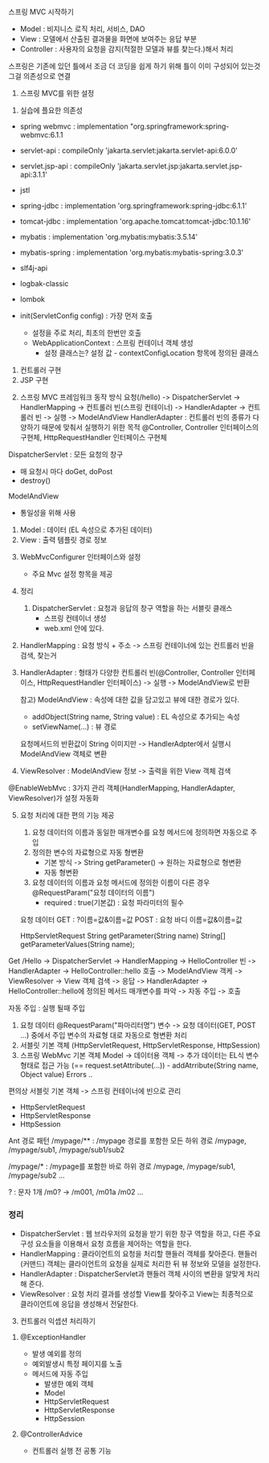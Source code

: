 스프링 MVC 시작하기
- Model : 비지니스 로직 처리, 서비스, DAO
- View : 모델에서 산출된 결과물을 화면에 보여주는 응답 부분
- Controller : 사용자의 요청을 감지(적절한 모델과 뷰를 찾는다.)해서 처리

스프링은 기존에 있던 틀에서 조금 더 코딩을 쉽게 하기 위해 틀이 이미 구성되어 있는것 그걸 의존성으로 연결

1. 스프링 MVC를 위한 설정
1) 실습에 플요한 의존성
- spring webmvc : implementation "org.springframework:spring-webmvc:6.1.1
- servlet-api : compileOnly 'jakarta.servlet:jakarta.servlet-api:6.0.0'
- servlet.jsp-api : compileOnly 'jakarta.servlet.jsp:jakarta.servlet.jsp-api:3.1.1'
- jstl
- spring-jdbc : implementation 'org.springframework:spring-jdbc:6.1.1'
- tomcat-jdbc : implementation 'org.apache.tomcat:tomcat-jdbc:10.1.16'
- mybatis : implementation 'org.mybatis:mybatis:3.5.14'
- mybatis-spring : implementation 'org.mybatis:mybatis-spring:3.0.3'
- slf4j-api
- logbak-classic
- lombok

- init(ServletConfig config) : 가장 먼저 호출
    - 설정을 주로 처리, 최초의 한번만 호출
    - WebApplicationContext : 스프링 컨테이너 객체 생성
        - 설정 클래스는? 설정 값 - contextConfigLocation 항목에 정의된 클래스
1) 컨트롤러 구현
2) JSP 구현

2. 스프링 MVC 프레임워크 동작 방식
   요청(/hello) -> DispatcherServlet -> HandlerMapping -> 컨트롤러 빈(스프링 컨테이너) -> HandlerAdapter -> 컨트롤러 빈 -> 실행 -> ModelAndView
   HandlerAdapter : 컨트롤러 빈의 종류가 다양하기 때문에 맞춰서 실행하기 위한 목적
   @Controller, Controller 인터페이스의 구현체, HttpRequestHandler 인터페이스 구현체

DispatcherServlet : 모든 요청의 창구

- 매 요청시 마다 doGet, doPost
- destroy()

ModelAndView 
- 통일성을 위해 사용
1) Model : 데이터 (EL 속성으로 추가된 데이터)
2) View : 출력 템플릿 경로 정보

3. WebMvcConfigurer 인터페이스와 설정
   - 주요 Mvc 설정 항목을 제공

4. 정리
   1) DispatcherServlet
      : 요청과 응답의 창구 역할을 하는 서블릿 클래스
      - 스프링 컨테이너 생성
      - web.xml 안에 있다.

2) HandlerMapping
   : 요청 방식 + 주소 -> 스프링 컨테이너에 있는 컨트롤러 빈을 검색, 찾는거

3) HandlerAdapter
   : 형태가 다양한 컨트롤러 빈(@Controller, Controller 인터페이스, HttpRequestHandler 인터페이스) -> 실행 -> ModelAndView로 반환

   참고) ModelAndView : 속성에 대한 값을 담고있고 뷰에 대한 경로가 있다.
   - addObject(String name, String value) : EL 속성으로 추가되는 속성
   - setViewName(...) : 뷰 경로

   요청메서드의 반환값이 String 이미지만 -> HandlerAdpter에서 실행시 ModelAndView 객체로 변환

4) ViewResolver
   : ModelAndView 정보 -> 출력을 위한 View 객체 검색

@EnableWebMvc : 3가지 관리 객체(HandlerMapping, HandlerAdapter, ViewResolver)가 설정 자동화


5. 요청 처리에 대한 편의 기능 제공
    1) 요청 데이터의 이름과 동일한 매개변수를 요청 메서드에 정의하면 자동으로 주입
    2) 정의한 변수의 자료형으로 자동 형변환
       - 기본 방식 -> String getParameter() -> 원하는 자료형으로 형변환
       - 자동 형변환
    3) 요청 데이터의 이름과 요청 메서드에 정의한 이름이 다른 경우
       @RequestParam("요청 데이터의 이름")
       - required : true(기본값) : 요청 파라미터의 필수

   요청 데이터
   GET : ?이름=값&이름=값
   POST : 요청 바디 이름=값&이름=값

	HttpServletRequest 
   		String getParameter(String name)
   		String[] getParameterValues(String name);

Get /Hello -> DispatcherServlet -> HandlerMapping -> HelloController 빈 
-> HandlerAdapter -> HelloController::hello 호출 -> ModelAndView 객케 -> ViewResolver -> View 객체 검색 -> 응답
-> HandlerAdapter -> HelloController::hello에 정의된 메서드 매개변수를 파악 -> 자동 주입 -> 호출

자동 주입 : 실행 될때 주입
1) 요청 데이터
    @RequestParam("파마리터명") 변수 -> 요청 데이터(GET, POST ...) 중에서 주입
    변수의 자료형 대로 자동으로 형변환 처리
2) 서블릿 기본 객체
   (HttpServletRequest, HttpServletResponse, HttpSession)
3) 스프링 WebMvc 기본 객체
    Model -> 데이터용 객체 -> 추가 데이터는 EL식 변수 형태로 접근 가능
         (== request.setAttribute(...))
         - addAtrribute(String name, Object value)
    Errors ..

편의상 서블릿 기본 객체 -> 스프링 컨테이너에 빈으로 관리
- HttpServletRequest
- HttpServletResponse
- HttpSession


Ant 경로 패턴
/mypage/** : /mypage 경로를 포함한 모든 하위 경로
            /mypage, /mypage/sub1, /mypage/sub1/sub2

/mypage/* : /mypage를 포함한 바로 하위 경로
            /mypage, /mypage/sub1, /mypage/sub2 ...

? : 문자 1개
/m0? -> /m001, /m01a /m02 ...

### 정리
- DispatcherServlet : 웹 브라우저의 요청을 받기 위한 창구 역할을 하고, 다른 주요 구성 요소들을 이용해서 요청 흐름을 제어하는 역할을 한다.
- HandlerMapping : 클라이언트의 요청을 처리할 핸들러 객체를 찾아준다. 핸들러(커맨드) 객체는 클라이언트의 요청을 실제로 처리한 뒤 뷰 정보와 모델을 설정한다.
- HandlerAdapter : DispatcherServlet과 핸들러 객체 사이의 변환을 알맞게 처리해 준다.
- ViewResolver : 요청 처리 결과를 생성할 View를 찾아주고 View는 최종적으로 클라이언트에 응답을 생성해서 전달한다.

3. 컨트롤러 익셉션 처리하기
1) @ExceptionHandler
    - 발생 예외를 정의
    - 예외발생시 특정 페이지를 노출
    - 메서드에 자동 주입
        - 발생한 예외 객체
        - Model
        - HttpServletRequest
        - HttpServletResponse
        - HttpSession

2) @ControllerAdvice
    - 컨트롤러 실행 전 공통 기능
